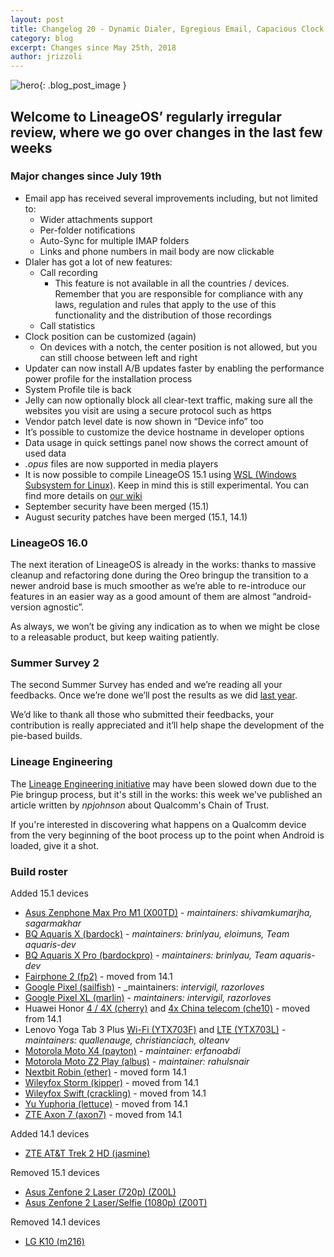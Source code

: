 ```yaml
---
layout: post
title: Changelog 20 - Dynamic Dialer, Egregious Email, Capacious Clock
category: blog
excerpt: Changes since May 25th, 2018
author: jrizzoli
---
```


![hero]({{site.baseurl}}/images/2018-09-17/hero.svg){: .blog_post_image }

## Welcome to LineageOS’ regularly irregular review, where we go over changes in the last few weeks

### Major changes since July 19th

* Email app has received several improvements including, but not limited to:
  * Wider attachments support
  * Per-folder notifications
  * Auto-Sync for multiple IMAP folders
  * Links and phone numbers in mail body are now clickable
* DIaler has got a lot of new features:
  * Call recording
    * This feature is not available in all the countries / devices. Remember that you are responsible for compliance with any laws, regulation and rules that apply to the use of this functionality and the distribution of those recordings
  * Call statistics
* Clock position can be customized (again)
    * On devices with a notch, the center position is not allowed, but you can still choose between left and right
* Updater can now install A/B updates faster by enabling the performance power profile for the installation process
* System Profile tile is back
* Jelly can now optionally block all clear-text traffic, making sure all the websites you visit are using a secure protocol such as https
* Vendor patch level date is now shown in “Device info” too
* It’s possible to customize the device hostname in developer options
* Data usage in quick settings panel now shows the correct amount of used data
* _.opus_ files are now supported in media players
* It is now possible to compile LineageOS 15.1 using [WSL (Windows Subsystem for Linux)](https://docs.microsoft.com/en-us/windows/wsl/about). Keep in mind this is still experimental. You can find more details on [our wiki](https://wiki.lineageos.org)
* September security have been merged (15.1)
* August security patches have been merged (15.1, 14.1)

### LineageOS 16.0

The next iteration of LineageOS is already in the works: thanks to massive cleanup and refactoring done during the Oreo bringup the transition to a newer android base is much smoother as
we’re able to re-introduce our features in an easier way as a good amount of them are almost “android-version agnostic”.

As always, we won’t be giving any indication as to when we might be close to a releasable product, but keep waiting patiently.

### Summer Survey 2

The second Summer Survey has ended and we’re reading all your feedbacks. Once we’re done we’ll post the results as we did [last year]({{site.baseurl}}Summer-Survey-Results/).

We’d like to thank all those who submitted their feedbacks, your contribution is really appreciated and it’ll help shape the development of the pie-based builds.

### Lineage Engineering

The [Lineage Engineering initiative]({{site.baseurl}}/engineering/) may have been slowed down due to the Pie bringup process,
but it's still in the works: this week we've published an article written by _npjohnson_ about Qualcomm's Chain of Trust.

If you're interested in discovering what happens on a Qualcomm device from the very beginning of the boot process up to the point when Android is loaded, give it a shot.

### Build roster

Added 15.1 devices

* [Asus Zenphone Max Pro M1 (X00TD)](https://wiki.lineageos.org/devices/X00TD) - _maintainers: shivamkumarjha, sagarmakhar_
* [BQ Aquaris X (bardock)](https://wiki.lineageos.org/devices/bardock) - _maintainers: brinlyau, eloimuns, Team aquaris-dev_
* [BQ Aquaris X Pro (bardockpro)](https://wiki.lineageos.org/devices/bardockpro) - _maintainers: brinlyau, Team aquaris-dev_
* [Fairphone 2 (fp2)](https://wiki.lineageos.org/devices/fp2) - moved from 14.1
* [Google Pixel (sailfish)](https://wiki.lineageos.org/devices/sailfish) - _maintainers: _intervigil, razorloves_
* [Google Pixel XL (marlin)](https://wiki.lineageos.org/devices/marlin) - _maintainers: intervigil, razorloves_
* Huawei Honor [4 / 4X (cherry)](https://wiki.lineageos.org/devices/cherry) and [4x China telecom (che10)](https://wiki.lineageos.org/devices/che10) - moved from 14.1
* Lenovo Yoga Tab 3 Plus [Wi-Fi (YTX703F)](https://wiki.lineageos.org/devices/YTX703F) and [LTE (YTX703L)](https://wiki.lineageos.org/devices/YTX703L) - _maintainers: quallenauge, christianciach, olteanv_
* [Motorola Moto X4 (payton)](https://wiki.lineageos.org/devices/payton) - _maintainer: erfanoabdi_
* [Motorola Moto Z2 Play (albus)](https://wiki.lineageos.org/devices/albus) - _maintainer: rahulsnair_
* [Nextbit Robin (ether)](https://wiki.lineageos.org/devices/ether) - moved form 14.1
* [Wileyfox Storm (kipper)](https://wiki.lineageos.org/devices/kipper) - moved from 14.1
* [Wileyfox Swift (crackling)](https://wiki.lineageos.org/devices/crackling) - moved from 14.1
* [Yu Yuphoria (lettuce)](https://wiki.lineageos.org/devices/lettuce) - moved from 14.1
* [ZTE Axon 7 (axon7)](https://wiki.lineageos.org/devices/axon7) - moved from 14.1

Added 14.1 devices

* [ZTE AT&T Trek 2 HD (jasmine)](https://wiki.lineageos.org/devices/jasmine)

Removed 15.1 devices

* [Asus Zenfone 2 Laser (720p) (Z00L)](https://wiki.lineageos.org/devices/Z00L)
* [Asus Zenfone 2 Laser/Selfie (1080p) (Z00T)](https://wiki.lineageos.org/devices/Z00T)

Removed 14.1 devices

* [LG K10 (m216)](https://wiki.lineageos.org/devices/m216)
